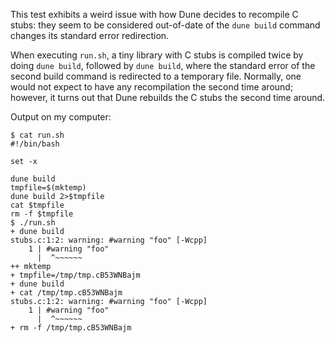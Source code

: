 This test exhibits a weird issue with how Dune decides to recompile C stubs:
they seem to be considered out-of-date of the `dune build` command changes its
standard error redirection.

When executing `run.sh`, a tiny library with C stubs is compiled twice by doing
`dune build`, followed by `dune build`, where the standard error of the second
build command is redirected to a temporary file. Normally, one would not expect
to have any recompilation the second time around; however, it turns out that
Dune rebuilds the C stubs the second time around.

Output on my computer:

```
$ cat run.sh
#!/bin/bash

set -x

dune build
tmpfile=$(mktemp)
dune build 2>$tmpfile
cat $tmpfile
rm -f $tmpfile
$ ./run.sh
+ dune build
stubs.c:1:2: warning: #warning "foo" [-Wcpp]
    1 | #warning "foo"
      |  ^~~~~~~
++ mktemp
+ tmpfile=/tmp/tmp.cB53WNBajm
+ dune build
+ cat /tmp/tmp.cB53WNBajm
stubs.c:1:2: warning: #warning "foo" [-Wcpp]
    1 | #warning "foo"
      |  ^~~~~~~
+ rm -f /tmp/tmp.cB53WNBajm
```

